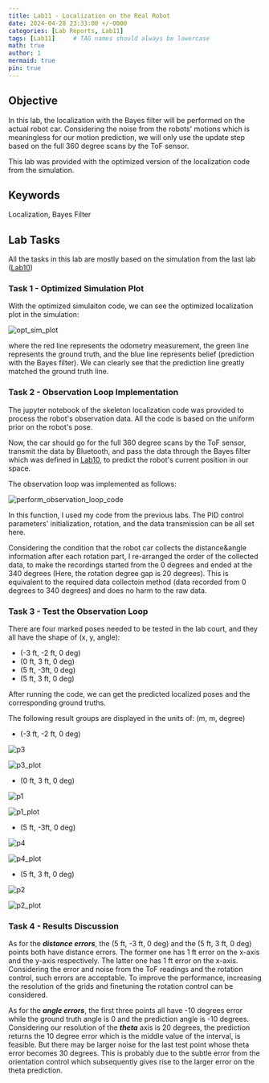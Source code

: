 ```yaml
---
title: Lab11 - Localization on the Real Robot
date: 2024-04-28 23:33:00 +/-0000
categories: [Lab Reports, Lab11]
tags: [Lab11]     # TAG names should always be lowercase
math: true
author: 1
mermaid: true
pin: true
---
```


## Objective

In this lab, the localization with the Bayes filter will be performed on the actual robot car. Considering the noise from the robots' motions which is meaningless for our motion prediction, we will only use the update step based on the full 360 degree scans by the ToF sensor.

This lab was provided with the optimized version of the localization code from the simulation.

## Keywords

Localization, Bayes Filter

## Lab Tasks

All the tasks in this lab are mostly based on the simulation from the last lab ([Lab10](https://666harrypeng.github.io/posts/Lab10/))

### Task 1 - Optimized Simulation Plot

With the optimized simulaiton code, we can see the optimized localization plot in the simulation:

![opt_sim_plot](/assets/images/lab11/opt_sim_plot.png "opt_sim_plot")

where the red line represents the odometry measurement, the green line represents the ground truth, and the blue line represents belief (prediction with the Bayes filter). We can clearly see that the prediction line greatly matched the ground truth line.

### Task 2 - Observation Loop Implementation

The jupyter notebook of the skeleton localization code was provided to process the robot's observation data. All the code is based on the uniform prior on the robot's pose.

Now, the car should go for the full 360 degree scans by the ToF sensor, transmit the data by Bluetooth, and pass the data through the Bayes filter which was defined in [Lab10](https://666harrypeng.github.io/posts/Lab10/), to predict the robot's current position in our space.

The observation loop was implemented as follows:

![perform_observation_loop_code](/assets/images/lab11/perform_observation_loop_code.png "perform_observation_loop_code")

In this function, I used my code from the previous labs. The PID control parameters' initialization, rotation, and the data transmission can be all set here.

Considering the condition that the robot car collects the distance&angle information after each rotation part, I re-arranged the order of the collected data, to make the recordings started from the 0 degrees and ended at the 340 degrees (Here, the rotation degree gap is 20 degrees). This is equivalent to the required data collectoin method (data recorded from 0 degrees to 340 degrees) and does no harm to the raw data.

### Task 3 - Test the Observation Loop

There are four marked poses needed to be tested in the lab court, and they all have the shape of (x, y, angle):

* (-3 ft, -2 ft, 0 deg)
* (0 ft, 3 ft, 0 deg)
* (5 ft, -3ft, 0 deg)
* (5 ft, 3 ft, 0 deg)

After running the code, we can get the predicted localized poses and the corresponding ground truths.

The following result groups are displayed in the units of: (m, m, degree)

* (-3 ft, -2 ft, 0 deg)

![p3](/assets/images/lab11/p3.png "p3")

![p3_plot](/assets/images/lab11/p3_plot.png "p3_plot")

* (0 ft, 3 ft, 0 deg)

![p1](/assets/images/lab11/p1.png "p1")

![p1_plot](/assets/images/lab11/p1_plot.png "p1_plot")

* (5 ft, -3ft, 0 deg)

![p4](/assets/images/lab11/p4.png "p4")

![p4_plot](/assets/images/lab11/p4_plot.png "p4_plot")

* (5 ft, 3 ft, 0 deg)

![p2](/assets/images/lab11/p2.png "p2")

![p2_plot](/assets/images/lab11/p2_plot.png "p2_plot")

### Task 4 - Results Discussion

As for the ***distance errors***, the (5 ft, -3 ft, 0 deg) and the (5 ft, 3 ft, 0 deg) points both have distance errors. The former one has 1 ft error on the x-axis and the y-axis respectively. The latter one has 1 ft error on the x-axis. Considering the error and noise from the ToF readings and the rotation control, such errors are acceptable. To improve the performance, increasing the resolution of the grids and finetuning the rotation control can be considered.

As for the ***angle errors***, the first three points all have -10 degrees error while the ground truth angle is 0 and the prediction angle is -10 degrees. Considering our resolution of the ***theta*** axis is 20 degrees, the prediction returns the 10 degree error which is the middle value of the interval, is feasible. But there may be larger noise for the last test point whose theta error becomes 30 degrees. This is probably due to the subtle error from the orientation control which subsequently gives rise to the larger error on the theta prediction.
